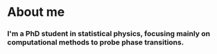 # About me
### I'm a PhD student in statistical physics, focusing mainly on computational methods to probe phase transitions.

